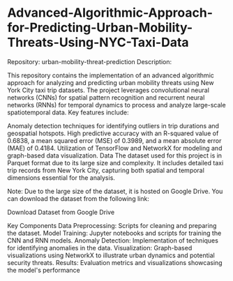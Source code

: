 # Advanced-Algorithmic-Approach-for-Predicting-Urban-Mobility-Threats-Using-NYC-Taxi-Data
Repository: urban-mobility-threat-prediction
Description:

This repository contains the implementation of an advanced algorithmic approach for analyzing and predicting urban mobility threats using New York City taxi trip datasets. The project leverages convolutional neural networks (CNNs) for spatial pattern recognition and recurrent neural networks (RNNs) for temporal dynamics to process and analyze large-scale spatiotemporal data. Key features include:

Anomaly detection techniques for identifying outliers in trip durations and geospatial hotspots.
High predictive accuracy with an R-squared value of 0.6838, a mean squared error (MSE) of 0.3989, and a mean absolute error (MAE) of 0.4184.
Utilization of TensorFlow and NetworkX for modeling and graph-based data visualization.
Data
The dataset used for this project is in Parquet format due to its large size and complexity. It includes detailed taxi trip records from New York City, capturing both spatial and temporal dimensions essential for the analysis.

Note: Due to the large size of the dataset, it is hosted on Google Drive. You can download the dataset from the following link:

Download Dataset from Google Drive

Key Components
Data Preprocessing: Scripts for cleaning and preparing the dataset.
Model Training: Jupyter notebooks and scripts for training the CNN and RNN models.
Anomaly Detection: Implementation of techniques for identifying anomalies in the data.
Visualization: Graph-based visualizations using NetworkX to illustrate urban dynamics and potential security threats.
Results: Evaluation metrics and visualizations showcasing the model's performance
